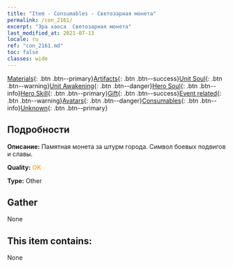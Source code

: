 ```yaml
---
title: "Item - Consumables - Светозарная монета"
permalink: /con_2161/
excerpt: "Эра хаоса  Светозарная монета"
last_modified_at: 2021-07-13
locale: ru
ref: "con_2161.md"
toc: false
classes: wide
---
```

 [Materials](/ItemsRU/){: .btn .btn--primary}[Artifacts](/ItemsRU/Artifacts/){: .btn .btn--success}[Unit Soul](/ItemsRU/UnitSoul/){: .btn .btn--warning}[Unit Awakening](/ItemsRU/UnitAwakening/){: .btn .btn--danger}[Hero Soul](/ItemsRU/HeroSoul/){: .btn .btn--info}[Hero Skill](/ItemsRU/HeroSkill/){: .btn .btn--primary}[Gift](/ItemsRU/Gift/){: .btn .btn--success}[Event related](/ItemsRU/Events/){: .btn .btn--warning}[Avatars](/ItemsRU/Avatars/){: .btn .btn--danger}[Consumables](/ItemsRU/Consumables/){: .btn .btn--info}[Unknown](/ItemsRU/Unknown/){: .btn .btn--primary}

## Подробности
 **Описание:** Памятная монета за штурм города. Символ боевых подвигов и славы.

 **Quality:** <span style="color: #FF8C00">OK</span>

 **Type:** Other

## Gather

  None

## This item contains:

  None

